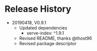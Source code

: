 # Release History

* 20190418, V0.9.1
    * Updated dependencies
        * serve-index: ^1.9.1
    * Revised README, thanks @thost96
    * Revised package descriptor